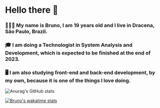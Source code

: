 # Hello there 👋

### 👨🏻‍💻 My name is Bruno, I am 19 years old and I live in Dracena, São Paulo, Brazil.
### 🎓 I am doing a Technologist in System Analysis and Development, which is expected to be finished at the end of 2023. 
### 🖥️ I am also studying front-end and back-end development, by my own, because it is one of the things I love doing.

![Anurag's GitHub stats](https://github-readme-stats.vercel.app/api?username=BrunoMoraesKS&show_icons=true&theme=dark)

[![Bruno's wakatime stats](https://github-readme-stats.vercel.app/api/wakatime?username=BrunoMoraesKS)](https://github.com/anuraghazra/github-readme-stats)
